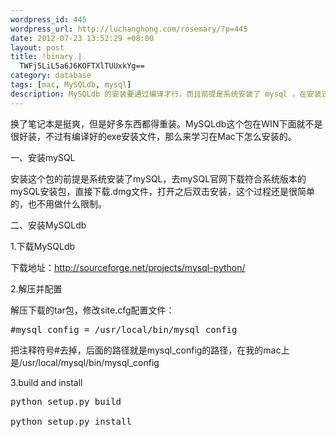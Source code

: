 ```yaml
--- 
wordpress_id: 445
wordpress_url: http://luchanghong.com/rosemary/?p=445
date: 2012-07-23 13:52:29 +08:00
layout: post
title: !binary |
  TWFj5LiL5a6J6KOFTXlTUUxkYg==
category: database
tags: [mac, MySQLdb, mysql]
description: MySQLdb 的安装要通过编译才行，而且前提是系统安装了 mysql ，在安装过程中还要进行一下配置。
---
```

换了笔记本是挺爽，但是好多东西都得重装。MySQLdb这个包在WIN下面就不是很好装，不过有编译好的exe安装文件，那么来学习在Mac下怎么安装的。

一、安装mySQL

安装这个包的前提是系统安装了mySQL，去mySQL官网下载符合系统版本的mySQL安装包，直接下载.dmg文件，打开之后双击安装，这个过程还是很简单的，也不用做什么限制。

二、安装MySQLdb

1.下载MySQLdb

下载地址：<a href="http://sourceforge.net/projects/mysql-python/">http://sourceforge.net/projects/mysql-python/</a>

2.解压并配置

解压下载的tar包，修改site.cfg配置文件：

<pre class="prettyprint">#mysql_config = /usr/local/bin/mysql_config</pre>

把注释符号#去掉，后面的路径就是mysql_config的路径，在我的mac上是/usr/local/mysql/bin/mysql_config

3.build and install

<pre class="prettyprint">python setup.py build

python setup.py install</pre>

&nbsp;
